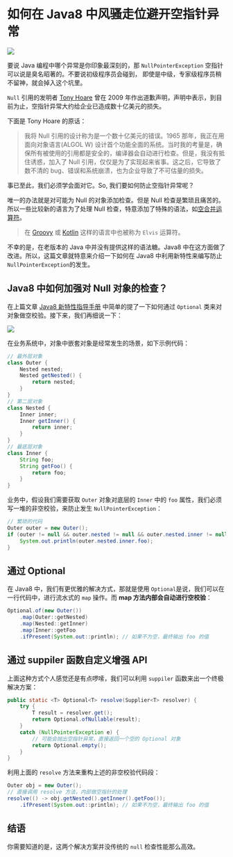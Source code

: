 # 如何在 Java8 中风骚走位避开空指针异常

![](https://exception-image-bucket.oss-cn-hangzhou.aliyuncs.com/154773518012868)

要说 Java 编程中哪个异常是你印象最深刻的，那 `NullPointerException` 空指针可以说是臭名昭著的。不要说初级程序员会碰到，
即使是中级，专家级程序员稍不留神，就会掉入这个坑里。

`Null` 引用的发明者 [Tony Hoare](http://en.wikipedia.org/wiki/Tony_Hoare) 曾在 2009 年作出道歉声明，声明中表示，到目前为止，空指针异常大约给企业已造成数十亿美元的损失。

下面是 Tony Hoare 的原话：

> 我将 Null 引用的设计称为是一个数十亿美元的错误。1965 那年，我正在用面向对象语言(ALGOL W) 设计首个功能全面的系统。当时我的考量是，确保所有被使用的引用都是安全的，编译器会自动进行检查。但是，我没有抵住诱惑，加入了 Null 引用，仅仅是为了实现起来省事。这之后，它导致了数不清的 bug、错误和系统崩溃，也为企业导致了不可估量的损失。

事已至此，我们必须学会面对它。So, 我们要如何防止空指针异常呢？

唯一的办法就是对可能为 Null 的对象添加检查。但是 Null 检查是繁琐且痛苦的。所以一些比较新的语言为了处理 Null 检查，特意添加了特殊的语法，如[空合并运算符](http://en.wikipedia.org/wiki/Null_coalescing_operator)。

> 在 [Groovy](http://groovy-lang.org/operators.html#_elvis_operator) 或 [Kotlin](http://kotlinlang.org/docs/reference/null-safety.html) 这样的语言中也被称为 `Elvis` 运算符。

不幸的是，在老版本的 Java 中并没有提供这样的语法糖。Java8 中在这方面做了改进。所以，这篇文章就特意来介绍一下如何在 Java8 中利用新特性来编写防止 `NullPointerException`的发生。

## Java8 中如何加强对 Null 对象的检查？

在上篇文章 [Java8 新特性指导手册]() 中简单的提了一下如何通过 `Optional` 类来对对象做空校验。接下来，我们再细说一下：

![](https://exception-image-bucket.oss-cn-hangzhou.aliyuncs.com/154773333584293)

在业务系统中，对象中嵌套对象是经常发生的场景，如下示例代码：

```java
// 最外层对象
class Outer {
    Nested nested;
    Nested getNested() {
        return nested;
    }
}
// 第二层对象
class Nested {
    Inner inner;
    Inner getInner() {
        return inner;
    }
}
// 最底层对象
class Inner {
    String foo;
    String getFoo() {
        return foo;
    }
}
```

业务中，假设我们需要获取 `Outer` 对象对底层的 `Inner` 中的 `foo` 属性，我们必须写一堆的非空校验，来防止发生 `NullPointerException`：

```java
// 繁琐的代码
Outer outer = new Outer();
if (outer != null && outer.nested != null && outer.nested.inner != null) {
    System.out.println(outer.nested.inner.foo);
}
```

## 通过 Optional

在 Java8 中，我们有更优雅的解决方式，那就是使用 `Optional`是说，我们可以在一行代码中，进行流水式的 `map` 操作。而 **map 方法内部会自动进行空校验**：

```java
Optional.of(new Outer())
    .map(Outer::getNested)
    .map(Nested::getInner)
    .map(Inner::getFoo
    .ifPresent(System.out::println); // 如果不为空，最终输出 foo 的值
```

## 通过 suppiler 函数自定义增强 API

上面这种方式个人感觉还是有点啰嗦，我们可以利用 `suppiler` 函数来出一个终极解决方案：

```java
public static <T> Optional<T> resolve(Supplier<T> resolver) {
    try {
        T result = resolver.get();
        return Optional.ofNullable(result);
    }
    catch (NullPointerException e) {
        // 可能会抛出空指针异常，直接返回一个空的 Optional 对象
        return Optional.empty();
    }
}
```

利用上面的 `resolve` 方法来重构上述的非空校验代码段：

```java
Outer obj = new Outer();
// 直接调用 resolve 方法，内部做空指针的处理
resolve(() -> obj.getNested().getInner().getFoo());
    .ifPresent(System.out::println); // 如果不为空，最终输出 foo 的值
```

## 结语

你需要知道的是，这两个解决方案并没传统的 `null` 检查性能那么高效。
